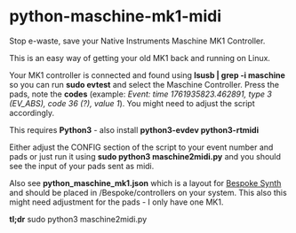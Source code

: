 # python-maschine-mk1-midi
Stop e-waste, save your Native Instruments Maschine MK1 Controller.

This is an easy way of getting your old MK1 back and running on Linux. 

Your MK1 controller is connected and found using **lsusb | grep -i maschine**
so you can run **sudo evtest** and select the Maschine Controller.
Press the pads, note the **codes** (example: *Event: time 1761935823.462891, type 3 (EV_ABS), code 36 (?), value 1*).
You might need to adjust the script accordingly.

This requires **Python3** - also install **python3-evdev python3-rtmidi**

Either adjust the CONFIG section of the script to your event number and pads or just run it using **sudo python3 maschine2midi.py** and you should see the input of your pads sent as midi.

Also see **python_maschine_mk1.json** which is a layout for [Bespoke Synth](https://github.com/BespokeSynth/BespokeSynth) and should be placed in /Bespoke/controllers on your system. This also this might need adjustment for the pads - I only have one MK1. 


**tl;dr** sudo python3 maschine2midi.py
